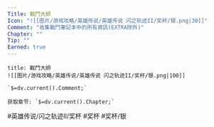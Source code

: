 ```yaml
---
Title: 戰鬥大師
Icon: "![[图片/游戏攻略/英雄传说/英雄传说 闪之轨迹II/奖杯/银.png|30]]"
Comment: "收集戰鬥筆記本中的所有資訊(EXTRA除外)"
Chapter: ""
Tip: ""
Earned: true
---
```

```ad-ed-sen-2-silver
title: 戰鬥大師
![[图片/游戏攻略/英雄传说/英雄传说 闪之轨迹II/奖杯/银.png|100]]

`$=dv.current().Comment;`

获取章节: `$=dv.current().Chapter;`

```

#英雄传说/闪之轨迹II/奖杯 #奖杯 #奖杯/银